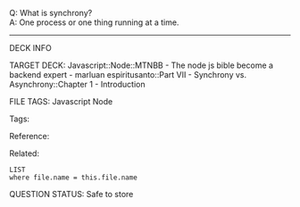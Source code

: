 Q: What is synchrony?  
A: One process or one thing running at a time.
<!--ID: 1690389246870-->

---

DECK INFO

TARGET DECK: Javascript::Node::MTNBB - The node js bible become a backend expert - marluan espiritusanto::Part VII - Synchrony vs. Asynchrony::Chapter 1 - Introduction

FILE TAGS: Javascript Node

Tags:

Reference:

Related:

```dataview
LIST
where file.name = this.file.name
```

QUESTION STATUS: Safe to store